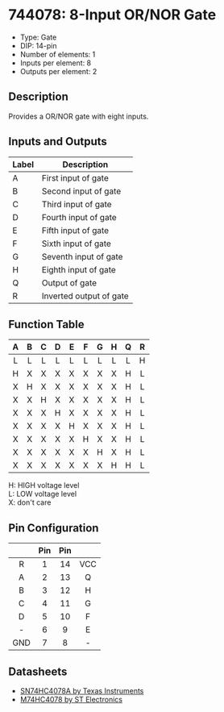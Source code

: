 # 744078: 8-Input OR/NOR Gate

- Type: Gate
- DIP: 14-pin
- Number of elements: 1
- Inputs per element: 8
- Outputs per element: 2

## Description

Provides a OR/NOR gate with eight inputs.

## Inputs and Outputs

| Label | Description             |
| ----- | ----------------------- |
| A     | First input of gate     |
| B     | Second input of gate    |
| C     | Third input of gate     |
| D     | Fourth input of gate    |
| E     | Fifth  input of gate    |
| F     | Sixth  input of gate    |
| G     | Seventh input of gate   |
| H     | Eighth input of gate    |
| Q     | Output of gate          |
| R     | Inverted output of gate |

## Function Table

| A   | B   | C   | D   | E   | F   | G   | H   | Q   | R   |
|:---:|:---:|:---:|:---:|:---:|:---:|:---:|:---:|:---:|:---:|
| L   | L   | L   | L   | L   | L   | L   | L   | L   | H   |
| H   | X   | X   | X   | X   | X   | X   | X   | H   | L   |
| X   | H   | X   | X   | X   | X   | X   | X   | H   | L   |
| X   | X   | H   | X   | X   | X   | X   | X   | H   | L   |
| X   | X   | X   | H   | X   | X   | X   | X   | H   | L   |
| X   | X   | X   | X   | H   | X   | X   | X   | H   | L   |
| X   | X   | X   | X   | X   | H   | X   | X   | H   | L   |
| X   | X   | X   | X   | X   | X   | H   | X   | H   | L   |
| X   | X   | X   | X   | X   | X   | X   | H   | H   | L   |

H: HIGH voltage level  
L: LOW voltage level  
X: don't care

## Pin Configuration

|     | Pin | Pin |     |
|:---:|:---:|:---:|:---:|
| R   |   1 |  14 | VCC |
| A   |   2 |  13 | Q   |
| B   |   3 |  12 | H   |
| C   |   4 |  11 | G   |
| D   |   5 |  10 | F   |
| -   |   6 |   9 | E   |
| GND |   7 |   8 | -   |

## Datasheets

- [SN74HC4078A by Texas Instruments](http://www.ti.com.cn/cn/lit/ds/scls164/scls164.pdf)
- [M74HC4078 by ST Electronics](http://pdf.datasheetcatalog.com/datasheet2/b/0ffdryzxxjk01xwex9zkuhocytcy.pdf)
